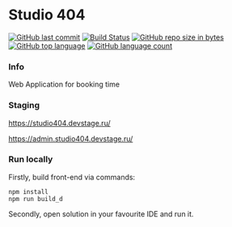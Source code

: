 # Studio 404
[![GitHub last commit](https://img.shields.io/github/last-commit/gerrkoff/studio404.svg)](https://github.com/gerrkoff/studio404/)
[![Build Status](http://devstage.ru:6699/buildStatus/icon?job=studio404)](https://github.com/gerrkoff/studio404/)
[![GitHub repo size in bytes](https://img.shields.io/github/repo-size/gerrkoff/studio404.svg)](https://github.com/gerrkoff/studio404/)
[![GitHub top language](https://img.shields.io/github/languages/top/gerrkoff/studio404.svg)](https://github.com/gerrkoff/studio404/)
[![GitHub language count](https://img.shields.io/github/languages/count/gerrkoff/studio404.svg)](https://github.com/gerrkoff/studio404/)

### Info

Web Application for booking time

### Staging

https://studio404.devstage.ru/

https://admin.studio404.devstage.ru/

### Run locally

Firstly, build front-end via commands:

```
npm install
npm run build_d
```

Secondly, open solution in your favourite IDE and run it.
